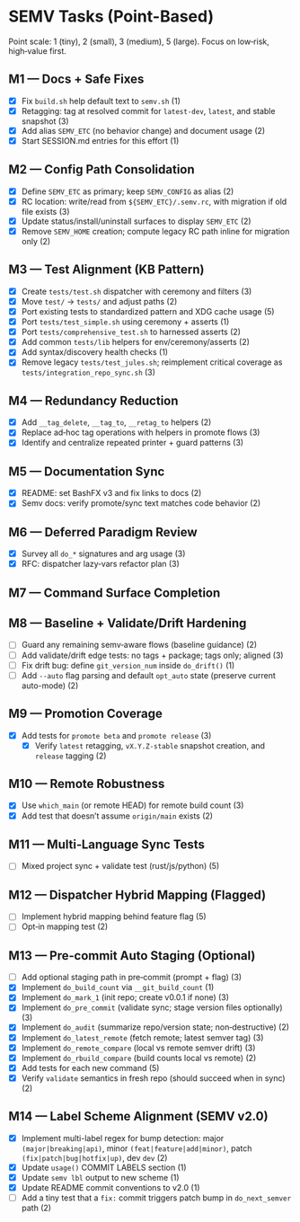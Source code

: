 # SEMV Tasks (Point-Based)

Point scale: 1 (tiny), 2 (small), 3 (medium), 5 (large). Focus on low‑risk, high‑value first.

## M1 — Docs + Safe Fixes
- [x] Fix `build.sh` help default text to `semv.sh` (1)
- [x] Retagging: tag at resolved commit for `latest-dev`, `latest`, and stable snapshot (3)
- [x] Add alias `SEMV_ETC` (no behavior change) and document usage (2)
- [x] Start SESSION.md entries for this effort (1)

## M2 — Config Path Consolidation
- [x] Define `SEMV_ETC` as primary; keep `SEMV_CONFIG` as alias (2)
- [x] RC location: write/read from `${SEMV_ETC}/.semv.rc`, with migration if old file exists (3)
- [x] Update status/install/uninstall surfaces to display `SEMV_ETC` (2)
- [x] Remove `SEMV_HOME` creation; compute legacy RC path inline for migration only (2)

## M3 — Test Alignment (KB Pattern)
- [x] Create `tests/test.sh` dispatcher with ceremony and filters (3)
- [x] Move `test/` → `tests/` and adjust paths (2)
- [x] Port existing tests to standardized pattern and XDG cache usage (5)
- [x] Port `tests/test_simple.sh` using ceremony + asserts (1)
 - [x] Port `tests/comprehensive_test.sh` to harnessed asserts (2)
- [x] Add common `tests/lib` helpers for env/ceremony/asserts (2)
- [x] Add syntax/discovery health checks (1)
- [x] Remove legacy `tests/test_jules.sh`; reimplement critical coverage as `tests/integration_repo_sync.sh` (3)

## M4 — Redundancy Reduction
- [x] Add `__tag_delete`, `__tag_to`, `__retag_to` helpers (2)
- [x] Replace ad‑hoc tag operations with helpers in promote flows (3)
- [x] Identify and centralize repeated printer + guard patterns (3)

## M5 — Documentation Sync
- [x] README: set BashFX v3 and fix links to docs (2)
- [x] Semv docs: verify promote/sync text matches code behavior (2)

## M6 — Deferred Paradigm Review
- [x] Survey all `do_*` signatures and arg usage (3)
- [x] RFC: dispatcher lazy‑vars refactor plan (3)

## M7 — Command Surface Completion

## M8 — Baseline + Validate/Drift Hardening
- [ ] Guard any remaining semv‑aware flows (baseline guidance) (2)
- [ ] Add validate/drift edge tests: no tags + package; tags only; aligned (3)
- [ ] Fix drift bug: define `git_version_num` inside `do_drift()` (1)
- [ ] Add `--auto` flag parsing and default `opt_auto` state (preserve current auto-mode) (2)

## M9 — Promotion Coverage
- [x] Add tests for `promote beta` and `promote release` (3)
  - [x] Verify `latest` retagging, `vX.Y.Z-stable` snapshot creation, and `release` tagging (2)

## M10 — Remote Robustness
- [x] Use `which_main` (or remote HEAD) for remote build count (3)
- [x] Add test that doesn’t assume `origin/main` exists (2)

## M11 — Multi‑Language Sync Tests
- [ ] Mixed project sync + validate test (rust/js/python) (5)

## M12 — Dispatcher Hybrid Mapping (Flagged)
- [ ] Implement hybrid mapping behind feature flag (5)
- [ ] Opt‑in mapping test (2)

## M13 — Pre‑commit Auto Staging (Optional)
- [ ] Add optional staging path in pre‑commit (prompt + flag) (3)
- [x] Implement `do_build_count` via `__git_build_count` (1)
- [x] Implement `do_mark_1` (init repo; create v0.0.1 if none) (3)
- [x] Implement `do_pre_commit` (validate sync; stage version files optionally) (3)
- [x] Implement `do_audit` (summarize repo/version state; non‑destructive) (2)
- [x] Implement `do_latest_remote` (fetch remote; latest semver tag) (3)
- [x] Implement `do_remote_compare` (local vs remote semver drift) (3)
- [x] Implement `do_rbuild_compare` (build counts local vs remote) (2)
- [x] Add tests for each new command (5)
- [x] Verify `validate` semantics in fresh repo (should succeed when in sync) (2)

## M14 — Label Scheme Alignment (SEMV v2.0)
- [x] Implement multi-label regex for bump detection: major `(major|breaking|api)`, minor `(feat|feature|add|minor)`, patch `(fix|patch|bug|hotfix|up)`, dev `dev` (2)
- [x] Update `usage()` COMMIT LABELS section (1)
- [x] Update `semv lbl` output to new scheme (1)
- [x] Update README commit conventions to v2.0 (1)
- [ ] Add a tiny test that a `fix:` commit triggers patch bump in `do_next_semver` path (2)
